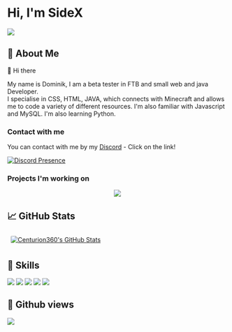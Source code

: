 # Hi, I'm SideX

<img src="https://i.imgur.com/HLknE8y.png">

## 👦 About Me

👋 Hi there

My name is Dominik, I am a beta tester in FTB and small web and java Developer. <br>
I specialise in CSS, HTML, JAVA, which connects with Minecraft and allows me to code a variety of different resources. I'm also familiar with Javascript and MySQL. I'm also learning Python.

### Contact with me
You can contact with me by my [Discord](https://discord.com/users/364155024416309258) - Click on the link!

[![Discord Presence](https://lanyard.cnrad.dev/api/406761556123189248?theme=dark&animated=true&hideDiscrim=false&showDisplayName=false&borderRadius=5px)](https://discord.com/users/364155024416309258)

### Projects I'm working on



<div align="center">
<a href="https://discord.com/users/406761556123189248" target="_blank">
   <img src="[https://lanyard-profile-readme.vercel.app/api/406761556123189248](https://lanyard.cnrad.dev/api/406761556123189248)?theme=black&bg=1E2D35&animated=true&hideDiscrim=false&borderRadius=5px">
</a>
</div>

## &#x1f4c8; GitHub Stats

<a href="https://github.com/Sidex06">
  <img align="center" style="margin:0.5rem; border-radius:2px" src="https://github-readme-stats.vercel.app/api?username=Sidex06&count_private=true&show_icons=true&line_height=28&count_private=true&title_color=ffffff&text_color=ffffff&icon_color=3ea1fc&bg_color=171717" alt="Centurion360's GitHub Stats" />
</a>

## 💼 Skills
![](https://img.shields.io/badge/Code-Java-informational?style=flat&logo=MySQL&logoColor=white&color=3ea1fc)
![](https://img.shields.io/badge/Code-JavaScript-informational?style=flat&logo=JavaScript&logoColor=white&color=3ea1fc)
![](https://img.shields.io/badge/Code-HTML-informational?style=flat&logo=HTML5&logoColor=white&color=3ea1fc)
![](https://img.shields.io/badge/Code-CSS-informational?style=flat&logo=CSS3&logoColor=white&color=3ea1fc)
![](https://img.shields.io/badge/Code-MySQL-informational?style=flat&logo=MySQL&logoColor=white&color=3ea1fc)

## 🔎 Github views

![](https://komarev.com/ghpvc/?username=Sidex06&color=3ea1fc)
